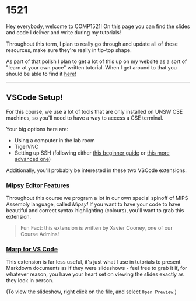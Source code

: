 # 1521
Hey everybody, welcome to COMP1521! On this page you can find the slides and code I deliver and write during my tutorials!

Throughout this term, I plan to really go through and update all of these resources, make sure they're really in tip-top shape.

As part of that polish I plan to get a lot of this up on my website as a sort of "learn at your own pace" written tutorial. When I get around to that you should be able to find it [here!](https://carmine-cassie.github.io/COMP1521)

---

## VSCode Setup!
For this course, we use a lot of tools that are only installed on UNSW CSE machines, so you'll need to have a way to access a CSE terminal.

Your big options here are:
- Using a computer in the lab room
- TigerVNC
- Setting up SSH (following either [this beginner guide](https://abiram.me/cse-setup) or [this more advanced one](https://abiram.me/cse-sshfs))

Additionally, you'll probably be interested in these two VSCode extensions:

### [Mipsy Editor Features](https://marketplace.visualstudio.com/items?itemName=xavc.xavc-mipsy-features)
Throughout this course we program a lot in our own special spinoff of MIPS Assembly language, called *Mipsy!* If you want to have your code to have beautiful and correct syntax highlighting (colours), you'll want to grab this extension.

> Fun Fact: this extension is written by Xavier Cooney, one of our Course Admins!

### [Marp for VS Code](https://marketplace.visualstudio.com/items?itemName=marp-team.marp-vscode)
This extension is far less useful, it's just what I use in tutorials to present Markdown documents as if they were slideshows - feel free to grab it if, for whatever reason, you have your heart set on viewing the slides exactly as they look in person.

(To view the slideshow, right click on the file, and select `Open Preview`.)
